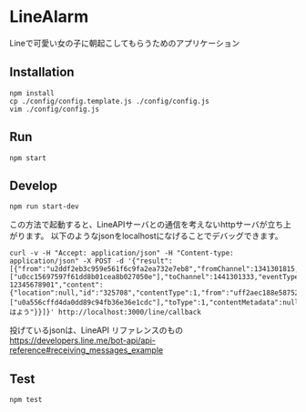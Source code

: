 # LineAlarm

Lineで可愛い女の子に朝起こしてもらうためのアプリケーション

## Installation

```
npm install
cp ./config/config.template.js ./config/config.js
vim ./config/config.js
```

## Run
```
npm start
```
## Develop
```
npm run start-dev
```
この方法で起動すると、LineAPIサーバとの通信を考えないhttpサーバが立ち上がります。
以下のようなjsonをlocalhostになげることでデバッグできます。
```
curl -v -H "Accept: application/json" -H "Content-type: application/json" -X POST -d '{"result":[{"from":"u2ddf2eb3c959e561f6c9fa2ea732e7eb8","fromChannel":1341301815,"to":["u0cc15697597f61dd8b01cea8b027050e"],"toChannel":1441301333,"eventType":"138311609000106303","id":"ABCDEF-12345678901","content":{"location":null,"id":"325708","contentType":1,"from":"uff2aec188e58752ee1fb0f9507c6529a","createdTime":1332394961610,"to":["u0a556cffd4da0dd89c94fb36e36e1cdc"],"toType":1,"contentMetadata":null,"text":"おはよう"}}]}' http://localhost:3000/line/callback
```
投げているjsonは、LineAPI リファレンスのもの
https://developers.line.me/bot-api/api-reference#receiving_messages_example

## Test
```
npm test
```